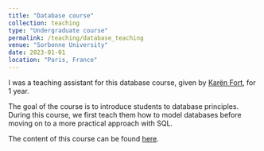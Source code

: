 ```yaml
---
title: "Database course"
collection: teaching
type: "Undergraduate course"
permalink: /teaching/database_teaching
venue: "Sorbonne University"
date: 2023-01-01
location: "Paris, France"
---
```


I was a teaching assistant for this database course, given by [Karën Fort](https://members.loria.fr/KFort/), for 1 year.

The goal of the course is to introduce students to database principles. During this course, we first teach them how to model databases before moving on to a more practical approach with SQL.

The content of this course can be found [here](https://members.loria.fr/KFort/teaching/sorbonne/).